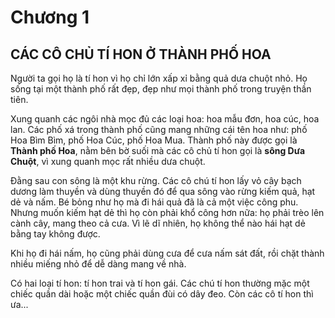 # Chương 1

## CÁC CÔ CHỦ TÍ HON Ở THÀNH PHỐ HOA

Người ta gọi họ là tí hon vì họ chỉ lớn xấp xỉ bằng quả dưa chuột nhỏ. Họ sống tại một thành phố rất đẹp, đẹp như mọi thành phố trong truyện thần tiên.

Xung quanh các ngôi nhà mọc đủ các loại hoa: hoa mẫu đơn, hoa cúc, hoa lan. Các phố xá trong thành phố cũng mang những cái tên hoa như: phố Hoa Bìm Bìm, phố Hoa Cúc, phố Hoa Mua. Thành phố này được gọi là **Thành phố Hoa**, nằm bên bờ suối mà các cô chủ tí hon gọi là **sông Dưa Chuột**, vì xung quanh mọc rất nhiều dưa chuột.

Đằng sau con sông là một khu rừng. Các cô chú tí hon lấy vỏ cây bạch dương làm thuyền và dùng thuyền đó để qua sông vào rừng kiếm quả, hạt dẻ và nấm. Bé bỏng như họ mà đi hái quả đã là cả một việc công phu. Nhưng muốn kiếm hạt dẻ thì họ còn phải khổ công hơn nữa: họ phải trèo lên cành cây, mang theo cả cưa. Vì lẽ dĩ nhiên, họ không thể nào hái hạt dẻ bằng tay không được.

Khi họ đi hái nấm, họ cũng phải dùng cưa để cưa nấm sát đất, rồi chặt thành nhiều miếng nhỏ để dễ dàng mang về nhà.

Có hai loại tí hon: tí hon trai và tí hon gái. Các chú tí hon thường mặc một chiếc quần dài hoặc một chiếc quần đùi có dây đeo. Còn các cô tí hon thì ưa...
